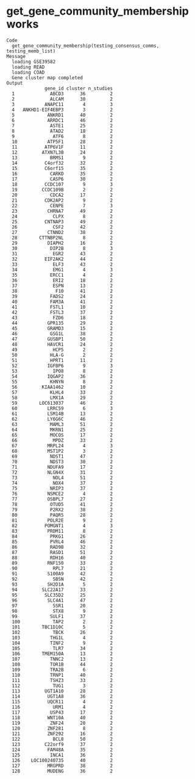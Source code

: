 # get_gene_community_membership works

    Code
      get_gene_community_membership(testing_consensus_comms, testing_memb_list)
    Message
      loading GSE39582
      loading READ
      loading COAD
      Gene cluster map completed
    Output
                  gene_id cluster n_studies
      1             ABCD3      36         2
      2             ALCAM      30         2
      3           ANAPC11       4         3
      4   ANKHD1-EIF4EBP3       3         2
      5            ANKRD1      40         2
      6            ARRDC1      46         2
      7             ASTE1      25         2
      8             ATAD2      18         2
      9              ATF6       8         2
      10           ATP5F1      28         2
      11          ATP6V1F      11         2
      12         ATXN7L3B      24         2
      13            BRMS1       9         2
      14          C4orf32      32         2
      15          C6orf15      35         2
      16            CARKD      35         2
      17            CASP6      30         2
      18          CCDC107       9         3
      19         CCDC109B       2         2
      20            CDCA2      17         2
      21          CDK2AP2       9         2
      22            CENPE       7         3
      23           CHRNA7      49         2
      24             CLPX       8         2
      25          CNTNAP3      49         2
      26             CSF2      42         2
      27           CTNND2      38         2
      28        CTTNBP2NL       8         2
      29           DIAPH2      16         2
      30            DIP2B       8         3
      31             EGR2      43         2
      32          EIF2AK2      44         2
      33             ELF3      43         2
      34             EMG1       4         3
      35            ERCC1       4         2
      36             ERI2      18         2
      37             ESPN      13         2
      38              F10      41         2
      39            FADS2      24         2
      40            FAM3A      41         2
      41            FSTL1      10         2
      42            FSTL3      37         2
      43             FZD6      18         2
      44           GPR135      29         2
      45           GRAMD3      15         2
      46            GSG1L      38         2
      47           GUSBP1      50         2
      48           HAVCR1      24         2
      49             HCP5       2         2
      50            HLA-G       2         2
      51            HPRT1      11         2
      52           IGFBP6       9         3
      53             IPO8       8         2
      54           IQGAP2      36         2
      55            KHNYN       8         2
      56         KIAA1462      10         2
      57            KLHL4      33         2
      58            LMX1A      29         2
      59        LOC613037      46         2
      60           LRRC59       6         3
      61           LSM14B      13         2
      62           LY6G6C      46         2
      63            MAML3      51         2
      64            MKRN1      25         2
      65            MOCOS      17         2
      66             MPDZ      33         2
      67           MRPL24       4         3
      68           MST1P2       3         2
      69            NDST1      47         2
      70            NDST3      30         2
      71           NDUFA9      17         2
      72           NLGN4X      31         2
      73             NOL4      51         2
      74             NOX4      37         2
      75            NRIP3      37         2
      76           NSMCE2       4         2
      77           OSBPL7      27         2
      78            OTUD5      41         2
      79            P2RX2      38         2
      80            PAQR5      28         2
      81           POLR2E       9         2
      82          POMGNT1       4         3
      83           PRDM11       8         2
      84            PRKG1      26         2
      85            PVRL4      46         2
      86            RAD9B      32         2
      87            RASD1      51         2
      88            RDH16      40         2
      89           RNF150      33         2
      90             RPL7      21         2
      91           S100A9      42         2
      92             SBSN      42         2
      93           SH2D1A       5         2
      94         SLC22A17      33         2
      95          SLC35D2      25         2
      96           SLC4A1      47         2
      97             SSR1      20         2
      98             STX8       9         2
      99            SULF1      37         2
      100            TAP2       2         2
      101        TBC1D10C       5         2
      102            TBCK      26         2
      103           THG1L       4         2
      104           TINF2       9         2
      105            TLR7      34         2
      106        TMEM150A      13         2
      107           TNNC2      13         2
      108           TOR1B      44         2
      109           TRA2B       6         2
      110           TRNP1      40         2
      111           TSHZ3      33         2
      112            TUG1       3         2
      113         UGT1A10      28         2
      114          UGT1A8      36         2
      115          UQCR11       4         2
      116            URM1       4         2
      117           USP43      17         2
      118          WNT10A      40         2
      119           ZNF24      20         2
      120          ZNF281       8         2
      121          ZNF292      16         2
      122            BCL8      50         2
      123         C22orf9      37         2
      124          FAM48A      35         2
      125           INCA1      36         2
      126    LOC100240735      40         2
      127          MRGPRD      38         2
      128          MUDENG      36         2

